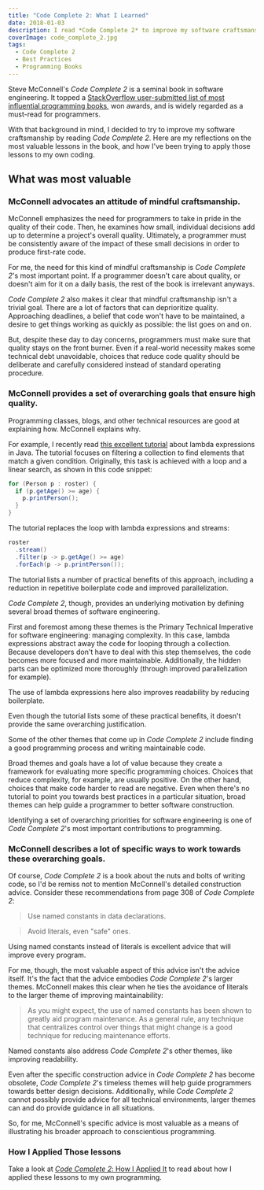 ```yaml
---
title: "Code Complete 2: What I Learned"
date: 2018-01-03
description: I read *Code Complete 2* to improve my software craftsmanship. Here are my reflections on the most valuable lessons in the book.
coverImage: code_complete_2.jpg
tags:
  - Code Complete 2
  - Best Practices
  - Programming Books
---
```


Steve McConnell's *Code Complete 2* is a seminal book in software engineering. It topped a [StackOverflow user-submitted list of most influential programming books](https://stackoverflow.com/questions/1711/what-is-the-single-most-influential-book-every-programmer-should-read), won awards, and is widely regarded as a must-read for programmers.

With that background in mind, I decided to try to improve my software craftsmanship by reading *Code Complete 2*. Here are my reflections on the most valuable lessons in the book, and how I've been trying to apply those lessons to my own coding.

## What was most valuable

### McConnell advocates an attitude of mindful craftsmanship.

McConnell emphasizes the need for programmers to take in pride in the quality of their code. Then, he examines how small, individual decisions add up to determine a project's overall quality. Ultimately, a programmer must be consistently aware of the impact of these small decisions in order to produce first-rate code.

For me, the need for this kind of mindful craftsmanship is *Code Complete 2*'s most important point. If a programmer doesn't care about quality, or doesn't aim for it on a daily basis, the rest of the book is irrelevant anyways.

*Code Complete 2* also makes it clear that mindful craftsmanship isn't a trivial goal. There are a lot of factors that can deprioritize quality. Approaching deadlines, a belief that code won't have to be maintained, a desire to get things working as quickly as possible: the list goes on and on.

But, despite these day to day concerns, programmers must make sure that quality stays on the front burner. Even if a real-world necessity makes some technical debt unavoidable, choices that reduce code quality should be deliberate and carefully considered instead of standard operating procedure.

### McConnell provides a set of overarching goals that ensure high quality.

Programming classes, blogs, and other technical resources are good at explaining how. McConnell explains why.

For example, I recently read [this excellent tutorial](https://docs.oracle.com/javase/tutorial/java/javaOO/lambdaexpressions.html) about lambda expressions in Java. The tutorial focuses on filtering a collection to find elements that match a given condition. Originally, this task is achieved with a loop and a linear search, as shown in this code snippet:

```java
for (Person p : roster) {
  if (p.getAge() >= age) {
    p.printPerson();
  }
}
```

The tutorial replaces the loop with lambda expressions and streams:

```java
roster
  .stream()
  .filter(p -> p.getAge() >= age)
  .forEach(p -> p.printPerson());
```

The tutorial lists a number of practical benefits of this approach, including a reduction in repetitive boilerplate code and improved parallelization.

*Code Complete 2*, though, provides an underlying motivation by defining several broad themes of software engineering.

First and foremost among these themes is the Primary Technical Imperative for software engineering: managing complexity. In this case, lambda expressions abstract away the code for looping through a collection. Because developers don't have to deal with this step themselves, the code becomes more focused and more maintainable. Additionally, the hidden parts can be optimized more thoroughly (through improved parallelization for example).

The use of lambda expressions here also improves readability by reducing boilerplate.

Even though the tutorial lists some of these practical benefits, it doesn't provide the same overarching justification.

Some of the other themes that come up in *Code Complete 2* include finding a good programming process and writing maintainable code.

Broad themes and goals have a lot of value because they create a framework for evaluating more specific programming choices. Choices that reduce complexity, for example, are usually positive. On the other hand, choices that make code harder to read are negative. Even when there's no tutorial to point you towards best practices in a particular situation, broad themes can help guide a programmer to better software construction.

Identifying a set of overarching priorities for software engineering is one of *Code Complete 2*'s most important contributions to programming.

### McConnell describes a lot of specific ways to work towards these overarching goals.

Of course, *Code Complete 2* is a book about the nuts and bolts of writing code, so I'd be remiss not to mention McConnell's detailed construction advice. Consider these recommendations from page 308 of *Code Complete 2*:

>Use named constants in data declarations.

<!-- -->
> Avoid literals, even "safe" ones.

Using named constants instead of literals is excellent advice that will improve every program.

For me, though, the most valuable aspect of this advice isn't the advice itself. It's the fact that the advice embodies *Code Complete 2*'s larger themes. McConnell makes this clear when he ties the avoidance of literals to the larger theme of improving maintainability:

> As you might expect, the use of named constants has been shown to greatly aid program maintenance. As a general rule, any technique that centralizes control over things that might change is a good technique for reducing maintenance efforts.

Named constants also address *Code Complete 2*'s other themes, like improving readability.

Even after the specific construction advice in *Code Complete 2* has become obsolete, *Code Complete 2*'s timeless themes will help guide programmers towards better design decisions. Additionally, while *Code Complete 2* cannot possibly provide advice for all technical environments, larger themes can and do provide guidance in all situations.

So, for me, McConnell's specific advice is most valuable as a means of illustrating his broader approach to conscientious programming.

### How I Applied Those lessons

Take a look at [*Code Complete 2*: How I Applied It](/blogs?title=code_complete_reflections_part_two) to read about how I applied these lessons to my own programming.
